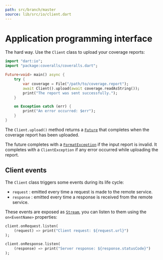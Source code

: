 ```yaml
---
path: src/branch/master
source: lib/src/io/client.dart
---
```


# Application programming interface
The hard way. Use the `Client` class to upload your coverage reports:

``` dart
import "dart:io";
import "package:coveralls/coveralls.dart";

Future<void> main() async {
	try {
		var coverage = File("/path/to/coverage.report");
		await Client().upload(await coverage.readAsString());
		print("The report was sent successfully.");
	}

	on Exception catch (err) {
		print("An error occurred: $err");
	}
}
```

The `Client.upload()` method returns a [`Future`](https://api.dart.dev/stable/dart-async/Future-class.html) that completes when the coverage report has been uploaded.

The future completes with a [`FormatException`](https://api.dart.dev/stable/dart-core/FormatException-class.html) if the input report is invalid.
It completes with a `ClientException` if any error occurred while uploading the report.

## Client events
The `Client` class triggers some events during its life cycle:

- `request` : emitted every time a request is made to the remote service.
- `response` : emitted every time a response is received from the remote service.

These events are exposed as [`Stream`](https://api.dart.dev/stable/dart-async/Stream-class.html), you can listen to them using the `on<EventName>` properties:

``` dart
client.onRequest.listen(
	(request) => print("Client request: ${request.url}")
);

client.onResponse.listen(
	(response) => print("Server response: ${response.statusCode}")
);
```
